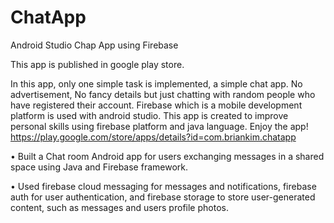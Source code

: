# ChatApp

Android Studio Chap App using Firebase

This app is published in google play store. 

In this app, only one simple task is implemented, a simple chat app. No advertisement,
No fancy details but just chatting with random people who have registered their account.
Firebase which is a mobile development platform is used with android studio. This app is
created to improve personal skills using firebase platform and java language. Enjoy the app!
https://play.google.com/store/apps/details?id=com.briankim.chatapp

•	Built a Chat room Android app for users exchanging messages in a shared space using Java and Firebase framework.

•	Used firebase cloud messaging for messages and notifications, firebase auth for user authentication, and firebase storage to store user-generated content, such as messages and users profile photos.

